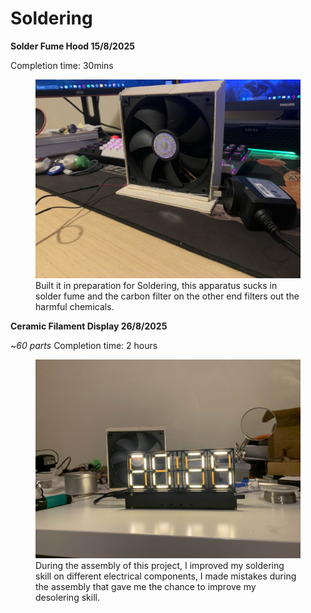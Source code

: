 # Soldering 

**Solder Fume Hood 15/8/2025**

Completion time: 30mins

<figure>
  <img src="Images/fumehood.jpg" alt="DIY Fume Hood" width="500">
  <figcaption>Built it in preparation for Soldering, this apparatus sucks in solder fume and the carbon filter on the other end filters out the harmful chemicals.</figcaption>
</figure>




**Ceramic Filament Display 26/8/2025**

~*60 parts* Completion time: 2 hours

<figure>
  <img src="Images/CFD.jpg" alt="A close-up shot of the ceramic filament display" width="500">
  <figcaption>During the assembly of this project, I improved my soldering skill on different electrical components, I made mistakes during the assembly that gave me the chance to improve my desolering skill.</figcaption>
</figure>
